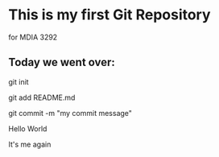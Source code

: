 # This is my first Git Repository
for MDIA 3292 

## Today we went over:  
git init  

git add README.md  

git commit -m "my commit   message"   


Hello World

It's me again